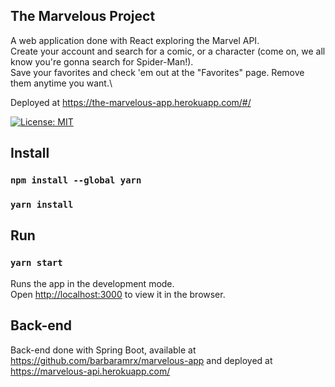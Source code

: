 ## The Marvelous Project

A web application done with React exploring the Marvel API.\
Create your account and search for a comic, or a character (come on, we all know you're gonna search for Spider-Man!).\
Save your favorites and check 'em out at the "Favorites" page. Remove them anytime you want.\

Deployed at https://the-marvelous-app.herokuapp.com/#/

[![License: MIT](https://img.shields.io/badge/License-MIT-yellow.svg)](https://opensource.org/licenses/MIT)

## Install

### `npm install --global yarn`
### `yarn install`

## Run

### `yarn start`

Runs the app in the development mode.\
Open [http://localhost:3000](http://localhost:3000) to view it in the browser.

## Back-end

Back-end done with Spring Boot, available at  https://github.com/barbaramrx/marvelous-app and deployed at https://marvelous-api.herokuapp.com/
